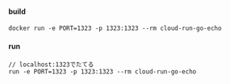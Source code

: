 #### build

```
docker run -e PORT=1323 -p 1323:1323 --rm cloud-run-go-echo
```

#### run

```
// localhost:1323でたてる
run -e PORT=1323 -p 1323:1323 --rm cloud-run-go-echo
```
